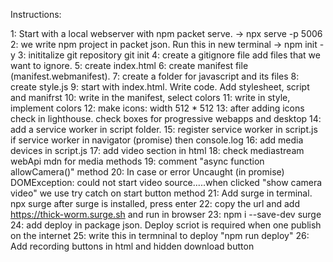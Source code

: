Instructions:

1: Start with a local webserver with npm packet serve. 
    -> npx serve -p 5006
2: we write npm project in packet json. Run this in new terminal
    -> npm init -y
3: inititalize git repository
    git init
4: create a gitignore file
    add files that we want to ignore.
5: create index.html
6: create manifest file (manifest.webmanifest). 
7: create a folder for javascript and its files
8: create style.js
9: start with index.html. Write code. Add stylesheet, script and manifrst
10: write in the manifest, select colors
11: write in style, implement colors
12: make icons: width 512 * 512
13: after adding icons check in lighthouse. check boxes for progressive webapps and desktop
14: add a service worker in script folder. 
15: register service worker in script.js
    if service worker in navigator (promise) then console.log
16: add media devices in script.js
17: add video section in html
18: check mediastream webApi mdn for media methods
19: comment "async function allowCamera()" method
20: In case or error Uncaught (in promise) DOMException: could not start video source.....when clicked "show camera video" we use try catch on start button method
21: Add surge in terminal. npx surge
after surge is installed, press enter
22: copy the url and add https://thick-worm.surge.sh and run in browser
23: npm i --save-dev surge
24: add deploy in package json. Deploy scriot is required when one publish on the internet
25: write this in termninal to deploy "npm run deploy"
26: Add recording buttons in html and hidden download button
